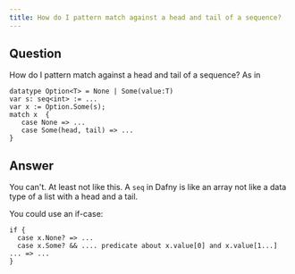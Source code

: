 ```yaml
---
title: How do I pattern match against a head and tail of a sequence?
---
```


## Question

How do I pattern match against a head and tail of a sequence?
As in
```dafny
datatype Option<T> = None | Some(value:T)
var s: seq<int> := ...
var x := Option.Some(s);
match x  {
   case None => ...
   case Some(head, tail) => ...
}
```

## Answer

You can't. At least not like this. A `seq` in Dafny is like an array not like a data type of a list with a head and a tail.

You could use an if-case:
```dafny
if { 
  case x.None? => ...
  case x.Some? && .... predicate about x.value[0] and x.value[1...] ... => ...
}

